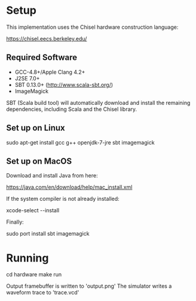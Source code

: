 # Setup

This implementation uses the Chisel hardware construction language:

https://chisel.eecs.berkeley.edu/

## Required Software

- GCC-4.8+/Apple Clang 4.2+
- J2SE 7.0+
- SBT 0.13.0+ (http://www.scala-sbt.org/)
- ImageMagick

SBT (Scala build tool) will automatically download and install the remaining 
dependencies, including Scala and the Chisel library.

## Set up on Linux

sudo apt-get install gcc g++ openjdk-7-jre sbt imagemagick

## Set up on MacOS

Download and install Java from here:

https://java.com/en/download/help/mac_install.xml

If the system compiler is not already installed:

xcode-select --install

Finally:

sudo port install sbt imagemagick

# Running

cd hardware
make run

Output framebuffer is written to 'output.png'
The simulator writes a waveform trace to 'trace.vcd'

